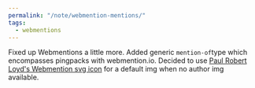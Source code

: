 ```yaml
---
permalink: "/note/webmention-mentions/"
tags:
  - webmentions
---
```


Fixed up Webmentions a little more. Added generic `mention-of`type which encompasses pingpacks with webmention.io. Decided to use [Paul Robert Loyd's Webmention svg icon](https://paulrobertlloyd.com/2023/298/a1/indieweb_identity/) for a default img when no author img available.

<a class="u-bridgy-fed" href="https://fed.brid.gy/" hidden="from-humans"></a>